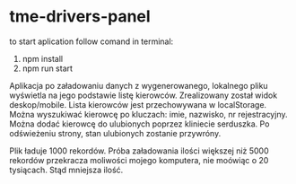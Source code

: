 # tme-drivers-panel

to start aplication follow comand in terminal:

1. npm install
2. npm run start

Aplikacja po załadowaniu danych z wygenerowanego, lokalnego pliku wyświetla na jego podstawie listę kierowców.
Zrealizowany został widok deskop/mobile.
Lista kierowców jest przechowywana w localStorage.
Można wyszukiwać kierowcę po kluczach: imie, nazwisko, nr rejestracyjny.
Można dodać kierowcę do ulubionych poprzez kliniecie serduszka.
Po odświeżeniu strony, stan ulubionych zostanie przywróny.

Plik ładuje 1000 rekordów. Próba załadowania ilości większej niż 5000 rekordów przekracza moliwości mojego komputera, nie moówiąc o 20 tysiącach. Stąd mniejsza ilość.
